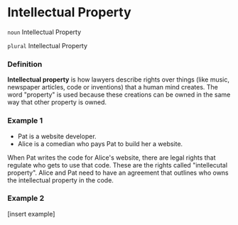 # Intellectual Property

`noun` Intellectual Property

`plural` Intellectual Property

### Definition

**Intellectual property** is how lawyers describe rights over things (like music, newspaper articles, code or inventions) that a human mind creates.  The word "property" is used because these creations can be owned in the same way that other property is owned.

### Example 1

- Pat is a website developer.
- Alice is a comedian who pays Pat to build her a website.

When Pat writes the code for Alice's website, there are legal rights that regulate who gets to use that code.  These are the rights called "intellecutal property".  Alice and Pat need to have an agreement that outlines who owns the intellectual property in the code.

### Example 2

[insert example]
